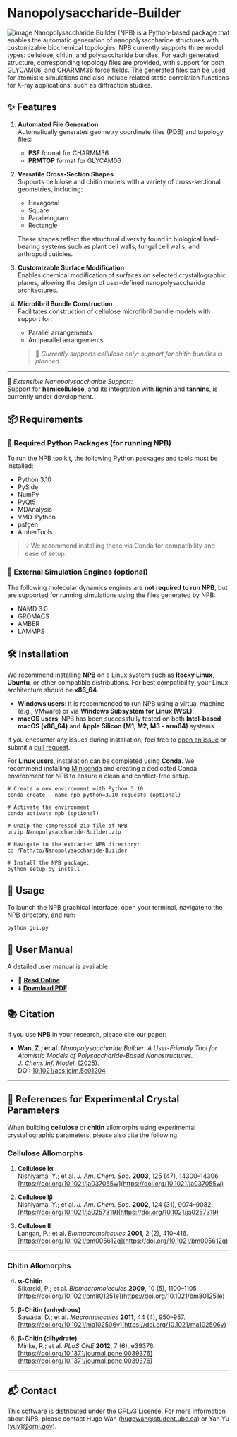# Nanopolysaccharide-Builder
![image](https://github.com/Hugo-Wan/Nanopolysaccharide-Builder/blob/main/icon/toc.png)
Nanopolysaccharide Builder (NPB) is a Python-based package that enables the automatic generation of nanopolysaccharide structures with customizable biochemical topologies. NPB currently supports three model types: cellulose, chitin, and polysaccharide bundles. For each generated structure, corresponding topology files are provided, with support for both GLYCAM06j and CHARMM36 force fields. The generated files can be used for atomistic simulations and also include related static correlation functions for X-ray applications, such as diffraction studies.

## ✨ Features

1. **Automated File Generation**  
   Automatically generates geometry coordinate files (PDB) and topology files:  
   - **PSF** format for CHARMM36  
   - **PRMTOP** format for GLYCAM06

2. **Versatile Cross-Section Shapes**  
   Supports cellulose and chitin models with a variety of cross-sectional geometries, including:  
   - Hexagonal  
   - Square  
   - Parallelogram  
   - Rectangle  
   
   These shapes reflect the structural diversity found in biological load-bearing systems such as plant cell walls, fungal cell walls, and arthropod cuticles.

3. **Customizable Surface Modification**  
   Enables chemical modification of surfaces on selected crystallographic planes, allowing the design of user-defined nanopolysaccharide architectures.

4. **Microfibril Bundle Construction**  
   Facilitates construction of cellulose microfibril bundle models with support for:  
   - Parallel arrangements  
   - Antiparallel arrangements  

   > 🔬 *Currently supports cellulose only; support for chitin bundles is planned.*

---

🧪 *Extensible Nanopolysaccharide Support:*  
Support for **hemicellulose**, and its integration with **lignin** and **tannins**, is currently under development.


## 📦 Requirements

### 🔧 Required Python Packages (for running NPB)

To run the NPB toolkit, the following Python packages and tools must be installed:

- Python 3.10
- PySide
- NumPy
- PyQt5
- MDAnalysis
- VMD-Python
- psfgen
- AmberTools

> 💡 We recommend installing these via Conda for compatibility and ease of setup.

### 🚀 External Simulation Engines (optional)

The following molecular dynamics engines are **not required to run NPB**, but are supported for running simulations using the files generated by NPB:

- NAMD 3.0
- GROMACS
- AMBER
- LAMMPS


## 🛠️ Installation

We recommend installing **NPB** on a Linux system such as **Rocky Linux**, **Ubuntu**, or other compatible distributions. For best compatibility, your Linux architecture should be **x86_64**.

- **Windows users**: It is recommended to run NPB using a virtual machine (e.g., VMware) or via **Windows Subsystem for Linux (WSL)**.
- **macOS users**: NPB has been successfully tested on both **Intel-based macOS (x86_64)** and **Apple Silicon (M1, M2, M3 - arm64)** systems.

If you encounter any issues during installation, feel free to [open an issue](https://github.com/Hugo-Wan/Nanopolysaccharide-Builder/issues) or submit a [pull request](https://github.com/Hugo-Wan/Nanopolysaccharide-Builder/pulls).


For **Linux users**, installation can be completed using **Conda**. We recommend installing [Miniconda](https://www.anaconda.com/docs/getting-started/miniconda/install#linux-terminal-installer) and creating a dedicated Conda environment for NPB to ensure a clean and conflict-free setup.

````
# Create a new environment with Python 3.10
conda create --name npb python=3.10 requests (optional)

# Activate the environment
conda activate npb (optional)

# Unzip the compressed zip file of NPB
unzip Nanopolysaccharide-Builder.zip

# Navigate to the extracted NPB directory:
cd /Path/to/Nanopolysaccharide-Builder

# Install the NPB package:
python setup.py install
````

## 🚀 Usage

To launch the NPB graphical interface, open your terminal, navigate to the NPB directory, and run:
````
python gui.py
````
## 📘 User Manual
A detailed user manual is available:
- 🔗 [**Read Online**](https://github.com/Hugo-Wan/Nanopolysaccharide-Builder/blob/main/manual.pdf)
- ⬇️ [**Download PDF**](https://github.com/Hugo-Wan/Nanopolysaccharide-Builder/raw/main/manual.pdf)

## 📚 Citation

If you use **NPB** in your research, please cite our paper:

- **Wan, Z.; et al.** *Nanopolysaccharide Builder: A User-Friendly Tool for Atomistic Models of Polysaccharide-Based Nanostructures.*  
  *J. Chem. Inf. Model.* (2025).  
  DOI: [10.1021/acs.jcim.5c01204](https://pubs.acs.org/doi/10.1021/acs.jcim.5c01204)

---

## 🔬 References for Experimental Crystal Parameters

When building **cellulose** or **chitin** allomorphs using experimental crystallographic parameters, please also cite the following:

### Cellulose Allomorphs
1. **Cellulose Iα**  
   Nishiyama, Y.; et al. *J. Am. Chem. Soc.* **2003**, 125 (47), 14300–14306.  
   [https://doi.org/10.1021/ja037055w](https://doi.org/10.1021/ja037055w)

2. **Cellulose Iβ**  
   Nishiyama, Y.; et al. *J. Am. Chem. Soc.* **2002**, 124 (31), 9074–9082.  
   [https://doi.org/10.1021/ja0257319](https://doi.org/10.1021/ja0257319)

3. **Cellulose II**  
   Langan, P.; et al. *Biomacromolecules* **2001**, 2 (2), 410–416.  
   [https://doi.org/10.1021/bm005612q](https://doi.org/10.1021/bm005612q)

---

### Chitin Allomorphs
4. **α-Chitin**  
   Sikorski, P.; et al. *Biomacromolecules* **2009**, 10 (5), 1100–1105.  
   [https://doi.org/10.1021/bm801251e](https://doi.org/10.1021/bm801251e)

5. **β-Chitin (anhydrous)**  
   Sawada, D.; et al. *Macromolecules* **2011**, 44 (4), 950–957.  
   [https://doi.org/10.1021/ma102506y](https://doi.org/10.1021/ma102506y)

6. **β-Chitin (dihydrate)**  
   Minke, R.; et al. *PLoS ONE* **2012**, 7 (6), e39376.  
   [https://doi.org/10.1371/journal.pone.0039376](https://doi.org/10.1371/journal.pone.0039376)

---

## 📬 Contact
This software is distributed under the GPLv3 License. For more information about NPB, please contact Hugo Wan (hugowan@student.ubc.ca) or Yan Yu (yuy1@ornl.gov).
